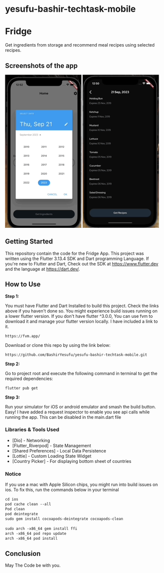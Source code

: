 # yesufu-bashir-techtask-mobile

# Fridge 
Get ingredients from storage and recommend meal recipes using selected recipes.


## Screenshots of the app

<p float="left">
  <img src="documentation/light-evidence.gif" height="500"/>
  <img src="documentation/evidence.gif" height="500"/>
</p>

## Getting Started
This repository contain the code for the Fridge App. This project was written using the Flutter 3.13.4 SDK and Dart programming Language. If you're new to Flutter and Dart, Check out the SDK at https://www.flutter.dev and the language at https://dart.dev/.

## How to Use

**Step 1:**

You must have Flutter and Dart Installed to build this project. Check the links above if you haven't done so. You might experience build issues running on a lower flutter version. If you don't have flutter ^3.0.0, You can use fvm to download it and manage your flutter version locally. I have included a link to it.

```
https://fvm.app/
```

Download or clone this repo by using the link below:

```
https://github.com/BashirYesufu/yesufu-bashir-techtask-mobile.git
```

**Step 2:**

Go to project root and execute the following command in terminal to get the required dependencies:

```
flutter pub get 
```

**Step 3:**

Run your simulator for iOS or android emulator and smash the build button. Easy!
I have added a request inspector to enable you see api calls while running the app. This can be disabled in the main.dart file

### Libraries & Tools Used

* [Dio] - Networking
* [Flutter_Riverpod] - State Management
* [Shared Preferences] - Local Data Persistence
* [Lottie] - Custom Loading State Widget
* [Country Picker] - For displaying bottom sheet of countries


### Notice
If you use a mac with Apple Silicon chips, you might run into build issues on ios. To fix this, run the commands below in your terminal

```
cd ios
pod cache clean --all
Pod clean
pod deintegrate
sudo gem install cocoapods-deintegrate cocoapods-clean

sudo arch -x86_64 gem install ffi
arch -x86_64 pod repo update
arch -x86_64 pod install
```

## Conclusion
May The Code be with you.
